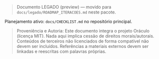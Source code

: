 > Documento LEGADO (preview) — movido para `docs/legado/ROADMAP_ITERACOES.md` neste pacote.

Planejamento ativo: `docs/CHECKLIST.md` no repositório principal.

> Proveniência e Autoria: Este documento integra o projeto Oráculo (licença MIT).
> Nada aqui implica cessão de direitos morais/autorais.
> Conteúdos de terceiros não licenciados de forma compatível não devem ser incluídos.
> Referências a materiais externos devem ser linkadas e reescritas com palavras próprias.
